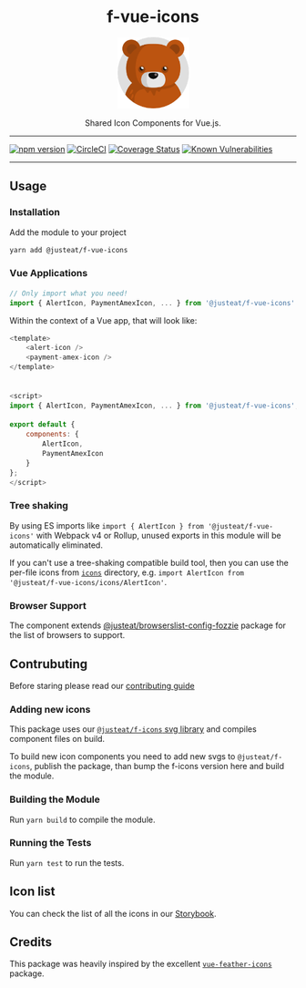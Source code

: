 <div align="center">
<h1>f-vue-icons</h1>

<img width="125" alt="Fozzie Bear" src="../../../bear.png" />

<p>Shared Icon Components for Vue.js.</p>
</div>

---

[![npm version](https://badge.fury.io/js/%40justeat%2Ff-vue-icons.svg)](https://badge.fury.io/js/%40justeat%2Ff-vue-icons)
[![CircleCI](https://circleci.com/gh/justeat/fozzie-components.svg?style=svg)](https://circleci.com/gh/justeat/workflows/fozzie-components)
[![Coverage Status](https://coveralls.io/repos/github/justeat/f-vue-icons/badge.svg)](https://coveralls.io/github/justeat/f-vue-icons)
[![Known Vulnerabilities](https://snyk.io/test/github/justeat/f-vue-icons/badge.svg?targetFile=package.json)](https://snyk.io/test/github/justeat/f-vue-icons?targetFile=package.json)

---
## Usage

### Installation

Add the module to your project

```bash
yarn add @justeat/f-vue-icons
```

### Vue Applications

```js
// Only import what you need!
import { AlertIcon, PaymentAmexIcon, ... } from '@justeat/f-vue-icons'
```

Within the context of a Vue app, that will look like:

  ```js
  <template>
      <alert-icon />
      <payment-amex-icon />
  </template>


  <script>
  import { AlertIcon, PaymentAmexIcon, ... } from '@justeat/f-vue-icons';

  export default {
      components: {
          AlertIcon,
          PaymentAmexIcon
      }
  };
  </script>
  ```

### Tree shaking

By using ES imports like `import { AlertIcon } from '@justeat/f-vue-icons'` with Webpack v4 or Rollup, unused exports in this module will be automatically eliminated.

If you can't use a tree-shaking compatible build tool, then you can use the per-file icons from [`icons`](https://unpkg.com/@justeat/f-vue-icons/icons/) directory, e.g. `import AlertIcon from '@justeat/f-vue-icons/icons/AlertIcon'`.


### Browser Support

The component extends [@justeat/browserslist-config-fozzie](https://github.com/justeat/browserslist-config-fozzie) package for the list of browsers to support.


## Contrubuting

Before staring please read our [contributing guide](https://justeat.github.io/fozzie-components/@justeat/storybook/index.html?path=/story/documentation-getting-started-contributing--page)

### Adding new icons

This package uses our [`@justeat/f-icons` svg library](https://github.com/justeat/f-icons) and compiles component files on build.

To build new icon components you need to add new svgs to `@justeat/f-icons`, publish the package, than bump the f-icons version here and build the module.

### Building the Module

Run `yarn build` to compile the module.

### Running the Tests

Run `yarn test` to run the tests.

## Icon list

You can check the list of all the icons in our [Storybook](https://justeat.github.io/fozzie-components/@justeat/storybook/index.html?path=/story/components-atoms--icons).


## Credits

This package was heavily inspired by the excellent [`vue-feather-icons`](https://github.com/egoist/vue-feather-icons) package.
